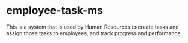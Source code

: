 # employee-task-ms
This is a system that is used by Human Resources to create tasks and assign those tasks to employees, and track progress and performance.
